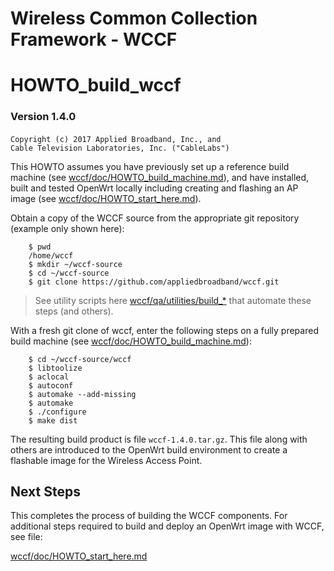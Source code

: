 # Wireless Common Collection Framework - WCCF

# HOWTO\_build\_wccf

### Version 1.4.0

`Copyright (c) 2017 Applied Broadband, Inc., and`
`                   Cable Television Laboratories, Inc. ("CableLabs")`

This HOWTO assumes you have previously set up a reference build machine (see [wccf/doc/HOWTO_build_machine.md](./HOWTO_build_machine.md)), and have installed, built and tested OpenWrt locally including creating and flashing an AP image (see [wccf/doc/HOWTO_start_here.md](./HOWTO_start_here.md)).

Obtain a copy of the WCCF source from the appropriate git repository (example only shown here):

		$ pwd
		/home/wccf
		$ mkdir ~/wccf-source
		$ cd ~/wccf-source
		$ git clone https://github.com/appliedbroadband/wccf.git

> See utility scripts here [wccf/qa/utilities/build_*](../qa/utilities) that automate these steps (and others).

With a fresh git clone of wccf, enter the following steps on a fully prepared build machine (see [wccf/doc/HOWTO_build_machine.md](./HOWTO_build_machine.md)):

		$ cd ~/wccf-source/wccf
		$ libtoolize
		$ aclocal
		$ autoconf
		$ automake --add-missing
		$ automake
		$ ./configure
		$ make dist

The resulting build product is file `wccf-1.4.0.tar.gz`.  This file along with others are introduced to the OpenWrt build environment to create a flashable image for the Wireless Access Point.

## Next Steps
This completes the process of building the WCCF components.  For additional steps required to build and deploy an OpenWrt image with WCCF, see file:

[wccf/doc/HOWTO_start_here.md](./HOWTO_start_here.md)


